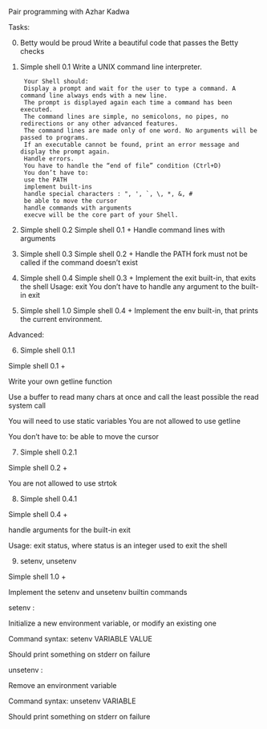 Pair programming with Azhar Kadwa

Tasks:

0. Betty would be proud
Write a beautiful code that passes the Betty checks

1. Simple shell 0.1
Write a UNIX command line interpreter.
		
		Your Shell should:
		Display a prompt and wait for the user to type a command. A command line always ends with a new line.
		The prompt is displayed again each time a command has been executed.
		The command lines are simple, no semicolons, no pipes, no redirections or any other advanced features.
		The command lines are made only of one word. No arguments will be passed to programs.
		If an executable cannot be found, print an error message and display the prompt again.
		Handle errors.
		You have to handle the “end of file” condition (Ctrl+D)
		You don’t have to:
		use the PATH
		implement built-ins
		handle special characters : ", ', `, \, *, &, #
		be able to move the cursor
		handle commands with arguments
		execve will be the core part of your Shell.

2. Simple shell 0.2
Simple shell 0.1 +
Handle command lines with arguments

3. Simple shell 0.3
Simple shell 0.2 +
Handle the PATH
fork must not be called if the command doesn’t exist

4. Simple shell 0.4
Simple shell 0.3 +
Implement the exit built-in, that exits the shell
Usage: exit
You don’t have to handle any argument to the built-in exit

5. Simple shell 1.0
Simple shell 0.4 +
Implement the env built-in, that prints the current environment.

Advanced:

6. Simple shell 0.1.1

Simple shell 0.1 +

Write your own getline function

Use a buffer to read many chars at once and call the least possible the read system call

You will need to use static variables
You are not allowed to use getline

You don’t have to:
be able to move the cursor

7. Simple shell 0.2.1

Simple shell 0.2 +

You are not allowed to use strtok

8. Simple shell 0.4.1

Simple shell 0.4 +

handle arguments for the built-in exit

Usage: exit status, where status is an integer used to exit the shell

9. setenv, unsetenv

Simple shell 1.0 +

Implement the setenv and unsetenv builtin commands

setenv :

Initialize a new environment variable, or modify an existing one

Command syntax: setenv VARIABLE VALUE

Should print something on stderr on failure

unsetenv :

Remove an environment variable

Command syntax: unsetenv VARIABLE

Should print something on stderr on failure

